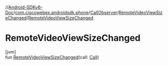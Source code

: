 //[Android-SDKv6-Doc](../../../../index.md)/[com.ciscowebex.androidsdk.phone](../../index.md)/[CallObserver](../index.md)/[RemoteVideoViewSizeChanged](index.md)/[RemoteVideoViewSizeChanged](-remote-video-view-size-changed.md)

# RemoteVideoViewSizeChanged

[jvm]\
fun [RemoteVideoViewSizeChanged](-remote-video-view-size-changed.md)(call: [Call](../../-call/index.md))
